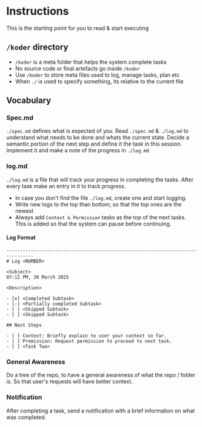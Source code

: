 # Instructions

This is the starting point for you to read & start executing

## `/koder` directory

- `/koder` is a meta folder that helps the system complete tasks
- No source code or final artefacts go inside `/koder`
- Use `/koder` to store meta files used to log, manage tasks, plan etc
- When `./` is used to specify something, its relative to the current file

## Vocabulary

### Spec.md

`./spec.md` defines what is expected of you. Read `./spec.md` & `./log.md` to
understand what needs to be done and whats the current state. Decide a semantic
portion of the next step and define it the task in this session. Implement it
and make a note of the progress in `./log.md`

### log.md

`./log.md` is a file that will track your progress in completing the tasks.
After every task make an entry in it to track progress.

- In case you don't find the file `./log.md`, create one and start logging.
- Write new logs to the top than bottom; so that the top ones are the newest
- Always add `Context & Permission` tasks as the top of the next tasks. This is
  added so that the system can pause before continuing.

#### Log Format

```
--------------------------------------------------------------------------------
# Log <NUMBER>

<Subject>
07:12 PM, 30 March 2025

<Description>

- [x] <Completed Subtask>
- [-] <Partially completed Subtask>
- [ ] <Skipped Subtask>
- [ ] <Skipped Subtask>

## Next Steps

- [ ] Context: Briefly explain to user your context so far.
- [ ] Premission: Request permission to proceed to next task.
- [ ] <Task Two>
```

### General Awareness

Do a tree of the repo, to have a general awareness of what the repo / folder is.
So that user's requests will have better context.

### Notification

After completing a task, send a notification with a brief information on what
was completed.
